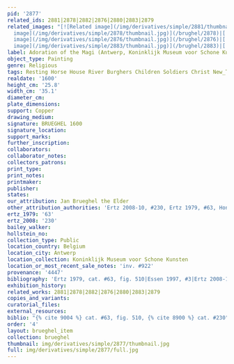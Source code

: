 ```yaml
---
pid: '2877'
related_ids: 2881|2878|2882|2876|2880|2883|2879
related_images: "[![Related image](/img/derivatives/simple/2881/thumbnail.jpg)](/brughel/2881)|[![Related
  image](/img/derivatives/simple/2878/thumbnail.jpg)](/brughel/2878)|[![Related image](/img/derivatives/simple/2882/thumbnail.jpg)](/brughel/2882)|[![Related
  image](/img/derivatives/simple/2876/thumbnail.jpg)](/brughel/2876)|[![Related image](/img/derivatives/simple/2880/thumbnail.jpg)](/brughel/2880)|[![Related
  image](/img/derivatives/simple/2883/thumbnail.jpg)](/brughel/2883)|[![Related image](/img/derivatives/simple/2879/thumbnail.jpg)](/brughel/2879)"
label: Adoration of the Magi (Antwerp, Koninklijk Museum voor Schone Kunsten)
object_type: Painting
genre: Religious
tags: Resting Horse House River Burghers Children Soldiers Christ New_Testament Virgin_Mary
realdate: '1600'
height_cm: '25.8'
width_cm: '35.1'
diameter_cm: 
plate_dimensions: 
support: Copper
drawing_medium: 
signature: BRUEGHEL 1600
signature_location: 
support_marks: 
further_inscription: 
collaborators: 
collaborator_notes: 
collectors_patrons: 
print_type: 
print_notes: 
printmaker: 
publisher: 
states: 
our_attribution: Jan Brueghel the Elder
other_attribution_authorities: 'Ertz 2008-10, #230, Ertz 1979, #63, Honig database'
ertz_1979: '63'
ertz_2008: '230'
bailey_walker: 
hollstein_no: 
collection_type: Public
location_country: Belgium
location_city: Antwerp
location_collection: Koninklijk Museum voor Schone Kunsten
location_or_most_recent_sale_notes: 'inv. #922'
provenance: '4447'
bibliography: 'Ertz 1979, cat. #63, fig. 510|Essen 1997, #3|Ertz 2008-10, cat. #230'
exhibition_history: 
related_works: 2881|2878|2882|2876|2880|2883|2879
copies_and_variants: 
curatorial_files: 
external_resources: 
biblio: "{% cite 9004 %} cat. #63, fig. 510, {% cite 8900 %} cat. #230"
order: '4'
layout: brueghel_item
collection: brueghel
thumbnail: img/derivatives/simple/2877/thumbnail.jpg
full: img/derivatives/simple/2877/full.jpg
---
```

